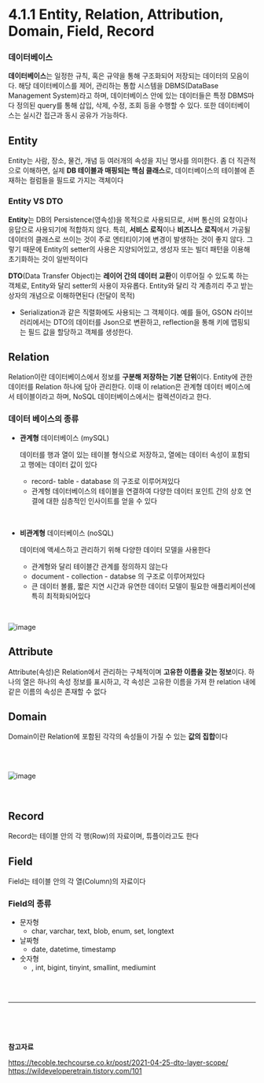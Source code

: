 # 4.1.1 Entity, Relation, Attribution, Domain, Field, Record


### 데이터베이스
**데이터베이스**는 일정한 규칙, 혹은 규약을 통해 구조화되어 저장되는 데이터의 모음이다. 해당 데이터베이스를 제어, 관리하는 통합 시스템을 DBMS(DataBase Management System)라고 하며, 데이터베이스 안에 있는 데이터들은 특정 DBMS마다 정의된 query를 통해 삽입, 삭제, 수정, 조회 등을 수행할 수 있다. 또한 데이터베이스는 실시간 접근과 동시 공유가 가능하다.

## Entity
Entity는 사람, 장소, 물건, 개념 등 여러개의 속성을 지닌 명사를 의미한다. 좀 더 직관적으로 이해하면, 실제 **DB 테이블과 매핑되는 핵심 클래스**로, 데이터베이스의 테이블에 존재하는 컬럼들을 필드로 가지는 객체이다

### Entity VS DTO

**Entity**는 DB의 Persistence(영속성)을 목적으로 사용되므로, 서버 통신의 요청이나 응답으로 사용되기에 적합하지 않다. 특히, **서비스 로직**이나 **비즈니스 로직**에서 가공될 데이터의 클래스로 쓰이는 것이 주로 엔티티이기에 변경이 발생하는 것이 좋지 않다. 그렇기 때문에 Entity의 setter의 사용은 지양되어있고, 생성자 또는 빌더 패턴을 이용해 초기화하는 것이 일반적이다

**DTO**(Data Transfer Object)는 **레이어 간의 데이터 교환**이 이루어질 수 있도록 하는 객체로, Entity와 달리 setter의 사용이 자유롭다. Entity와 달리 각 계층끼리 주고 받는 상자의 개념으로 이해하면된다 (전달이 목적)
- Serialization과 같은 직렬화에도 사용되는 그 객체이다. 예를 들어, GSON 라이브러리에서는 DTO의 데이터를 Json으로 변환하고, reflection을 통해 키에 맵핑되는 필드 값을 할당하고 객체를 생성한다.


## Relation

Relation이란 데이터베이스에서 정보를 **구분해 저장하는 기본 단위**이다. Entity에 관한 데이터를 Relation 하나에 담아 관리한다. 이때 이 relation은 관계형 데이터 베이스에서 테이블이라고 하며, NoSQL 데이터베이스에서는 컬렉션이라고 한다.

### 데이터 베이스의 종류

- **관계형** 데이터베이스 (mySQL)

    데이터를 행과 열이 있는 테이블 형식으로 저장하고, 열에는 데이터 속성이 포함되고 행에는 데이터 값이 있다
    - record- table - database 의 구조로 이루어져있다
    - 관계형 데이터베이스의 테이블을 연결하여 다양한 데이터 포인트 간의 상호 연결에 대한 심층적인 인사이트를 얻을 수 있다

<br>

- **비관계형** 데이터베이스 (noSQL)

    데이터에 액세스하고 관리하기 위해 다양한 데이터 모델을 사용한다
    - 관계형와 달리 테이블간 관계를 정의하지 않는다
    - document - collection - databse 의 구조로 이루어져있다
    - 큰 데이터 볼륨, 짧은 지연 시간과 유연한 데이터 모델이 필요한 애플리케이션에 특히 최적화되어있다

<br>

![image](https://github.com/sxunea/CS-Study/assets/81434152/cd8aabde-c814-4a1f-bc60-05f7b369079e)


## Attribute

Attribute(속성)은 Relation에서 관리하는 구체적이며 **고유한 이름을 갖는 정보**이다. 하나의 열은 하나의 속성 정보를 표시하고, 각 속성은 고유한 이름을 가져 한 relation 내에 같은 이름의 속성은 존재할 수 없다

## Domain

Domain이란 Relation에 포함된 각각의 속성들이 가질 수 있는 **값의 집합**이다

<br>
<br>

![image](https://github.com/gdsc-konkuk/Plantory-Android/assets/81434152/f313711b-7e96-40f2-b523-b0382fd09111)

<br>

## Record
Record는 테이블 안의 각 행(Row)의 자료이며, 튜플이라고도 한다

## Field
Field는 테이블 안의 각 열(Column)의 자료이다

### Field의 종류
- 문자형
    - char, varchar, text, blob, enum, set, longtext
- 날짜형
    - date, datetime, timestamp
- 숫자형
    - , int, bigint, tinyint, smallint, mediumint



<br>
<br>

---
<br>
<br>
<br>

**참고자료**

https://tecoble.techcourse.co.kr/post/2021-04-25-dto-layer-scope/
https://wildeveloperetrain.tistory.com/101